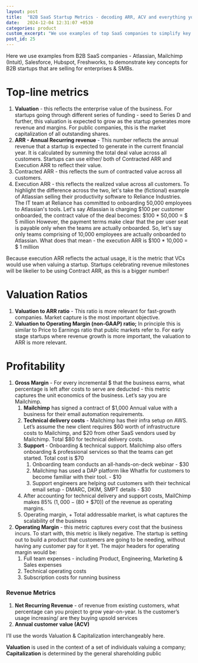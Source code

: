 ```yaml
---
layout: post
title:  "B2B SaaS Startup Metrics - decoding ARR, ACV and everything you need to know"
date:   2024-12-04 12:31:07 +0530
categories: product
custom_excerpt: "We use examples of top SaaS companies to simplify key metrics related to valuation, revenue, profitability and growth"
post_id: 25
---
```


Here we use examples from B2B SaaS companies - Atlassian, Mailchimp (Intuit), Salesforce, Hubspot, Freshworks, to demonstrate key concepts for B2B startups that are selling for enterprises & SMBs. 


# Top-line metrics

1. **Valuation** - this reflects the enterprise value of the business. For startups going through different series of funding - seed to Series D and further, this valuation is expected to grow as the startup generates more revenue and margins. For public companies, this is the market capitalization of all outstanding shares.
2. **ARR - Annual Recurring revenue** - This number reflects the annual revenue that a startup is expected to generate in the current financial year. It is calculated by summing the total deal value across all customers. Startups can use either/ both of Contracted ARR and Execution ARR to reflect their value.
1. Contracted ARR - this reflects the sum of contracted value across all customers.
2. Execution ARR - this reflects the realized value across all customers.
To highlight the difference across the two, let's take the (fictional) example of Atlassian selling their productivity software to Reliance Industries. The IT team at Reliance has committed to onboarding 50,000 employees to Atlassian's tools. Let's say Atlassian is charging $100 per customer onboarded, the contract value of the deal becomes:
$100 * 50,000 = $ 5 million
However, the payment terms make clear that the per user seat is payable only when the teams are actually onboarded.
So, let's say only teams comprising of 10,000 employees are actually onboarded to Atlassian. What does that mean - the execution ARR is
$100 * 10,000 = $ 1 million

Because execution ARR reflects the actual usage, it is the metric that VCs would use when valuing a startup. Startups celebrating revenue milestones will be likelier to be using Contract ARR, as this is a bigger number!

# **Valuation Ratios**

1. **Valuation to ARR ratio** - This ratio is more relevant for fast-growth companies. Market capture is the most important objective.
2. **Valuation to Operating Margin (non-GAAP) ratio;** In principle this is similar to Price to Earnings ratio that public markets refer to. For early stage startups where revenue growth is more important, the valuation to ARR is more relevant.

# Profitability

1. **Gross Margin** - For every incremental $ that the business earns, what percentage is left after costs to serve are deducted - this metric captures the unit economics of the business. Let’s say you are Mailchimp.
    1. **Mailchimp** has signed a contract of $1,000 Annual value with a business for their email automation requirements.
    2. **Technical delivery costs** - Mailchimp has their infra setup on AWS. Let’s assume the new client requires $60 worth of infrastructure costs to Mailchimp, and $20 from other SaaS vendors used by Mailchimp. Total $80 for technical delivery costs.
    3. **Support** - Onboarding & technical support. Mailchimp also offers onboarding & professional services so that the teams can get started. Total cost is $70
        1. Onboarding team conducts an all-hands-on-deck webinar - $30
        2. Mailchimp has used a DAP platform like Whatfix for customers to become familiar with their tool. - $10
        3. Support engineers are helping out customers with their technical email setup - DMARC, DKIM, SMPT details - $30
    4. After accounting for technical delivery and support costs, MailChimp makes 85% ($1,000 - ($80 + $70)) of the revenue as operating margins.
    5. Operating margin, + Total addressable market, is what captures the scalability of the business
2. **Operating Margin** - this metric captures every cost that the business incurs. To start with, this metric is likely negative. The startup is setting out to build a product that customers are going to be needing, without having any customer pay for it yet. The major headers for operating margin would be:
    1. Full team expenses - including Product, Engineering, Marketing & Sales expenses
    2. Technical operating costs
    3. Subscription costs for running business

### Revenue Metrics

1. **Net Recurring Revenue** - of revenue from existing customers, what percentage can you project to grow year-on-year. Is the customer’s usage increasing/ are they buying upsold services
2. **Annual customer value (ACV)**

<aside>

I’ll use the words Valuation & Capitalization interchangeably here.

**Valuation** is used in the context of a set of individuals valuing a company; **Capitalization** is determined by the general shareholding public